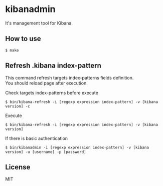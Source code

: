 # kibanadmin

It's management tool for Kibana.

## How to use

```
$ make
```

## Refresh .kibana index-pattern

This command refresh targets index-patterns fields definition.  
You should reload page after execution.

Check targets index-patterns before execute

```
$ bin/kibana-refresh -i [regexp expression index-pattern] -v [kibana version] -c
```

Execute

```
$ bin/kibana-refresh -i [regexp expression index-pattern] -v [kibana version]
```

If there is basic authentication

```
$ bin/kibanadmin -i [regexp expression index-pattern] -v [kibana version] -u [username] -p [password]
```

## License

MIT
